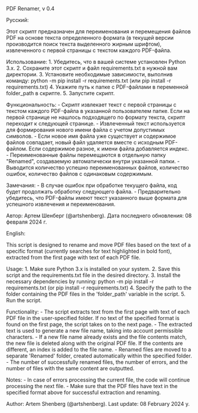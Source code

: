 PDF Renamer, v 0.4

Русский:

Этот скрипт предназначен для переименования и перемещения файлов PDF на основе текста определенного формата (в текущей
версии производится поиск текста выделенного жирным шрифтом), извлеченного с первой страницы с текстом каждого
PDF-файла.

Использование:
    1. Убедитесь, что в вашей системе установлен Python 3.x.
    2. Сохраните этот скрипт и файл requirements.txt в нужной вам директории.
    3. Установите необходимые зависимости, выполнив команду: python -m pip install -r requirements.txt (или pip install
    -r requirements.txt)
    4. Укажите путь к папке с PDF-файлами в переменной folder_path в скрипте.
    5. Запустите скрипт.

Функциональность:
    - Скрипт извлекает текст с первой страницы с текстом каждого PDF-файла в указанной пользователем папке. Если на
    первой странице не нашлось подходящего по формату текста, скрипт переходит к следующей странице.
    - Извлеченный текст используется для формирования нового имени файла с учетом допустимых символов.
    - Если новое имя файла уже существует и содержимое файлов совпадает, новый файл удаляется вместе с исходным
    PDF-файлом. Если содержимое разное, к имени файла добавляется индекс.
    - Переименованные файлы перемещаются в отдельную папку "Renamed", создаваемую автоматически внутри указанной папки.
    - Выводится количество успешно переименованных файлов, количество ошибок, количество файлов с
    одинаковым содержимым.

Замечания:
    - В случае ошибок при обработке текущего файла, код будет продолжать обработку следующего файла.
    - Предварительно убедитесь, что PDF-файлы имеют текст указанного выше формата для успешного извлечения и
    переименования.

Автор: Артем Шенберг (@artshenberg).
Дата последнего обновления: 08 февраля 2024 г.


English:

This script is designed to rename and move PDF files based on the text of a specific format (currently searches for text
highlighted in bold font), extracted from the first page with text of each PDF file.

Usage:
    1. Make sure Python 3.x is installed on your system.
    2. Save this script and the requirements.txt file in the desired directory.
    3. Install the necessary dependencies by running: python -m pip install -r requirements.txt (or pip install -r
    requirements.txt)
    4. Specify the path to the folder containing the PDF files in the 'folder_path' variable in the script.
    5. Run the script.

Functionality:
    - The script extracts text from the first page with text of each PDF file in the user-specified folder. If no text
    of the specified format is found on the first page, the script takes on to the next page.
    - The extracted text is used to generate a new file name, taking into account permissible characters.
    - If a new file name already exists and the file contents match, the new file is deleted along with the original PDF
    file. If the contents are different, an index is added to the file name.
    - Renamed files are moved to a separate 'Renamed' folder, created automatically within the specified folder.
    - The number of successfully renamed files, the number of errors, and the number of files with the same content are
    outputted.

Notes:
    - In case of errors processing the current file, the code will continue processing the next file.
    - Make sure that the PDF files have text in the specified format above for successful extraction and renaming.

Author: Artem Shenberg (@artshenberg).
Last update: 08 February 2024 y.
